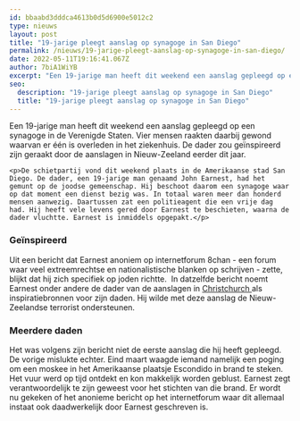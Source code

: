 ```yaml
---
id: bbaabd3dddca4613b0d5d6900e5012c2
type: nieuws
layout: post
title: "19-jarige pleegt aanslag op synagoge in San Diego"
permalink: /nieuws/19-jarige-pleegt-aanslag-op-synagoge-in-san-diego/
date: 2022-05-11T19:16:41.067Z
author: 7biA1WiYB
excerpt: "Een 19-jarige man heeft dit weekend een aanslag gepleegd op een synagoge in de Verenigde Staten. Vier mensen raakten daarbij gewond waarvan er één is overleden in het ziekenhuis. De dader zou geïnspireerd zijn geraakt door de aanslagen in Nieuw-Zeeland eerder dit jaar.  "
seo:
  description: "19-jarige pleegt aanslag op synagoge in San Diego"
  title: "19-jarige pleegt aanslag op synagoge in San Diego"
---
```

Een 19-jarige man heeft dit weekend een aanslag gepleegd op een synagoge in de Verenigde Staten. Vier mensen raakten daarbij gewond waarvan er één is overleden in het ziekenhuis. De dader zou geïnspireerd zijn geraakt door de aanslagen in Nieuw-Zeeland eerder dit jaar.  

    <p>De schietpartij vond dit weekend plaats in de Amerikaanse stad San Diego. De dader, een 19-jarige man genaamd John Earnest, had het gemunt op de joodse gemeenschap. Hij beschoot daarom een synagoge waar op dat moment een dienst bezig was. In totaal waren meer dan honderd mensen aanwezig. Daartussen zat een politieagent die een vrije dag had. Hij heeft vele levens gered door Earnest te beschieten, waarna de dader vluchtte. Earnest is inmiddels opgepakt.</p>
<h3>Geïnspireerd</h3>
<p>Uit een bericht dat Earnest anoniem op internetforum 8chan - een forum waar veel extreemrechtse en nationalistische blanken op schrijven - zette, blijkt dat hij zich specifiek op joden richtte.  In datzelfde bericht noemt Earnest onder andere de dader van de aanslagen in <a href="https://original.sevendays.nl/nieuws/aanslagen-nieuw-zeeland-50-slachtoffers">Christchurch </a>als inspiratiebronnen voor zijn daden. Hij wilde met deze aanslag de Nieuw-Zeelandse terrorist ondersteunen.</p>
<h3>Meerdere daden</h3>
<p>Het was volgens zijn bericht niet de eerste aanslag die hij heeft gepleegd. De vorige mislukte echter. Eind maart waagde iemand namelijk een poging om een moskee in het Amerikaanse plaatsje Escondido in brand te steken. Het vuur werd op tijd ontdekt en kon makkelijk worden geblust. Earnest zegt verantwoordelijk te zijn geweest voor het stichten van die brand. Er wordt nu gekeken of het anonieme bericht op het internetforum waar dit allemaal instaat ook daadwerkelijk door Earnest geschreven is. </p>  
